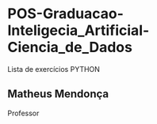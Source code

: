 # POS-Graduacao-Inteligecia_Artificial-Ciencia_de_Dados
Lista de exercícios PYTHON
## Matheus Mendonça
Professor
